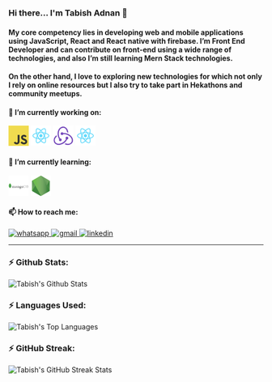 ### Hi there... I'm Tabish Adnan 👋

#### My core competency lies in developing web and mobile applications using JavaScript, React and React native with firebase. I’m Front End Developer and can contribute on front-end using a wide range of technologies, and also I’m still learning Mern Stack technologies.

#### On the other hand, I love to exploring new technologies for which not only I rely on online resources but I also try to take part in Hekathons and community meetups.

#### 🔭 I’m currently working on:

<span>
  <img width="40px" height="40px" src="https://raw.githubusercontent.com/github/explore/80688e429a7d4ef2fca1e82350fe8e3517d3494d/topics/javascript/javascript.png" title="javascript" alt="javascript"/>
</span>

<span>
  <img width="40px" height="40px" src="https://raw.githubusercontent.com/github/explore/80688e429a7d4ef2fca1e82350fe8e3517d3494d/topics/react/react.png" title="react" alt="react"/>
</span>

<span>
  <img width="40px" height="40px" src="https://raw.githubusercontent.com/github/explore/80688e429a7d4ef2fca1e82350fe8e3517d3494d/topics/redux/redux.png" title="redux" alt="redux"/>
</span>

<span>
  <img width="40px" height="40px" src="https://raw.githubusercontent.com/github/explore/e94815998e4e0713912fed477a1f346ec04c3da2/topics/react-native/react-native.png" title="react-native" alt="react-native"/>
</span>

#### 🌱 I’m currently learning:

<span>
  <img width="40px" height="40px" src="https://raw.githubusercontent.com/github/explore/80688e429a7d4ef2fca1e82350fe8e3517d3494d/topics/mongodb/mongodb.png" title="mongodb" alt="mongodb"/>
</span>

<span>
  <img width="40px" height="40px" src="https://raw.githubusercontent.com/github/explore/fbceb94436312b6dacde68d122a5b9c7d11f9524/topics/nodejs/nodejs.png" title="nodejs"  alt="nodejs"/>
</span>

<!--
**tabishadnan/tabishadnan** is a ✨ _special_ ✨ repository because its `README.md` (this file) appears on your GitHub profile.

Here are some ideas to get you started:

- 👯 I’m looking to collaborate on ...
- 🤔 I’m looking for help with ...
- 💬 Ask me about ...
- 😄 Pronouns: ...
- ⚡ Fun fact: ...
-->

#### 📫 How to reach me:

<a href="https://wa.me/923118454158" target="_blank" rel="nofollow noopener noreferrer">
  <img title="whatsapp" alt="whatsapp" src="https://img.shields.io/badge/whatsapp-%5cf674.svg?&style=for-the-badge&logo=whatsapp&logoColor=white"/>
</a>
<a href="mailto:tabishadnan000@gmail.com" target="_blank" rel="nofollow noopener noreferrer">
  <img title="gmail" alt="gmail" src="https://img.shields.io/badge/gmail-%23D14836.svg?&style=for-the-badge&logo=Gmail&logoColor=white"/>
</a>
<a href="https://www.linkedin.com/in/tabishadnan/" target="_blank" rel="nofollow noopener noreferrer">
  <img title="linkedin" alt="linkedin" src="https://img.shields.io/badge/linkedin-%230077B5.svg?&style=for-the-badge&logo=linkedIn&logoColor=white"/>
</a>

---

<div>

<strong>

### ⚡ Github Stats:

</strong>

<img align="center" title="Tabish's Github Stats" alt="Tabish's Github Stats" src="https://github-readme-stats.vercel.app/api?username=tabishadnan&show_icons=true&count_private=true&include_all_commits=true&hide_border=true&theme=gotham" /></div>

<div>
<strong>

### ⚡ Languages Used:

</strong>

<img align="center" title="Tabish's Top Languages" alt="Tabish's Top Languages" src="https://github-readme-stats.vercel.app/api/top-langs/?username=tabishadnan&hide_border=true&layout=compact&theme=gotham" /></div>

<div>
<strong>

### ⚡ GitHub Streak:

</strong>

<img align="center" title="Tabish's GitHub Streak Statsgit" alt="Tabish's GitHub Streak Stats" src="https://github-readme-streak-stats.herokuapp.com/?user=tabishadnan&show_icons=true&locale=en&layout=demo&theme=gotham&hide_border=true" /></div>

